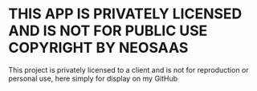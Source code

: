 # THIS APP IS PRIVATELY LICENSED AND IS NOT FOR PUBLIC USE COPYRIGHT BY NEOSAAS

This project is privately licensed to a client and is not for reproduction or personal use, here simply for display on my GitHub


